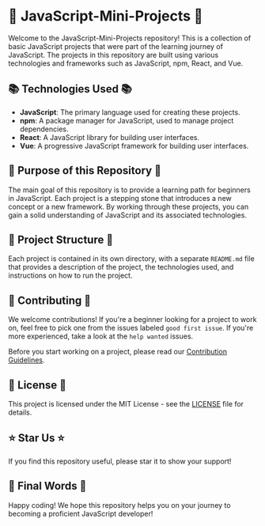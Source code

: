# 🚀 JavaScript-Mini-Projects 🚀

Welcome to the JavaScript-Mini-Projects repository! This is a collection of basic JavaScript projects that were part of the learning journey of JavaScript. The projects in this repository are built using various technologies and frameworks such as JavaScript, npm, React, and Vue.

## 📚 Technologies Used 📚

- **JavaScript**: The primary language used for creating these projects.
- **npm**: A package manager for JavaScript, used to manage project dependencies.
- **React**: A JavaScript library for building user interfaces.
- **Vue**: A progressive JavaScript framework for building user interfaces.

## 🎯 Purpose of this Repository 🎯

The main goal of this repository is to provide a learning path for beginners in JavaScript. Each project is a stepping stone that introduces a new concept or a new framework. By working through these projects, you can gain a solid understanding of JavaScript and its associated technologies.

## 📂 Project Structure 📂

Each project is contained in its own directory, with a separate `README.md` file that provides a description of the project, the technologies used, and instructions on how to run the project.

## 🤝 Contributing 🤝

We welcome contributions! If you're a beginner looking for a project to work on, feel free to pick one from the issues labeled `good first issue`. If you're more experienced, take a look at the `help wanted` issues.

Before you start working on a project, please read our [Contribution Guidelines](CONTRIBUTING.md).

## 📜 License 📜

This project is licensed under the MIT License - see the [LICENSE](LICENSE) file for details.

## ⭐️ Star Us ⭐️

If you find this repository useful, please star it to show your support!

## 🎉 Final Words 🎉

Happy coding! We hope this repository helps you on your journey to becoming a proficient JavaScript developer!
